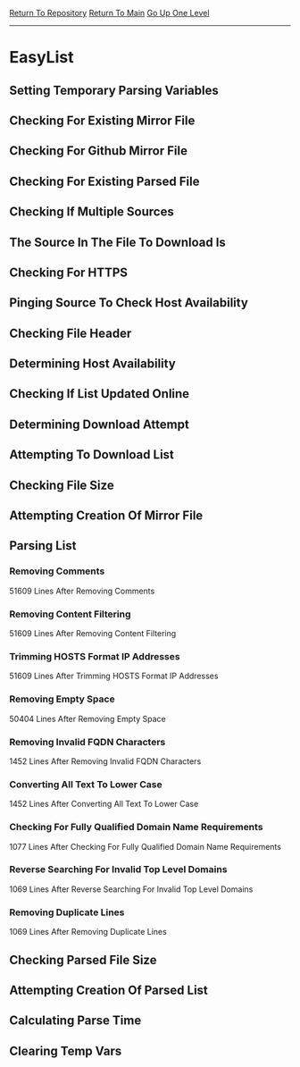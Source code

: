 [Return To Repository](https://github.com/deathbybandaid/piholeparser/)
[Return To Main](https://github.com/deathbybandaid/piholeparser/blob/master/RecentRunLogs/Mainlog.md)
[Go Up One Level](https://github.com/deathbybandaid/piholeparser/blob/master/RecentRunLogs/TopLevelScripts/30-Processing-External-Blacklists.md)
____________________________________
# EasyList
## Setting Temporary Parsing Variables
## Checking For Existing Mirror File
## Checking For Github Mirror File
## Checking For Existing Parsed File
## Checking If Multiple Sources
## The Source In The File To Download Is
## Checking For HTTPS
## Pinging Source To Check Host Availability
## Checking File Header
## Determining Host Availability
## Checking If List Updated Online
## Determining Download Attempt
## Attempting To Download List
## Checking File Size
## Attempting Creation Of Mirror File
## Parsing List
### Removing Comments
51609 Lines After Removing Comments
### Removing Content Filtering
51609 Lines After Removing Content Filtering
### Trimming HOSTS Format IP Addresses
51609 Lines After Trimming HOSTS Format IP Addresses
### Removing Empty Space
50404 Lines After Removing Empty Space
### Removing Invalid FQDN Characters
1452 Lines After Removing Invalid FQDN Characters
### Converting All Text To Lower Case
1452 Lines After Converting All Text To Lower Case
### Checking For Fully Qualified Domain Name Requirements
1077 Lines After Checking For Fully Qualified Domain Name Requirements
### Reverse Searching For Invalid Top Level Domains
1069 Lines After Reverse Searching For Invalid Top Level Domains
### Removing Duplicate Lines
1069 Lines After Removing Duplicate Lines
## Checking Parsed File Size
## Attempting Creation Of Parsed List
## Calculating Parse Time
## Clearing Temp Vars
